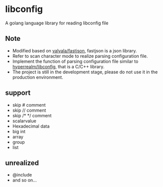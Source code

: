 # libconfig
A golang language library for reading libconfig file

## Note
* Modified based on [valyala/fastjson](https://github.com/valyala/fastjson), fastjson is a json library.
* Refer to scan character mode to realize parsing configuration file.<br/>
* Implement the function of parsing configuration file similar to [hyperrealm/libconfig](https://github.com/hyperrealm/libconfig), that is a C/C++ library.<br/>
* The project is still in the development stage, please do not use it in the production environment.<br/>

## support
* skip # comment
* skip // comment
* skip /* */ comment
* scalarvalue
* Hexadecimal data
* big int
* array
* group
* list

## unrealized
* @include
* and so on...
